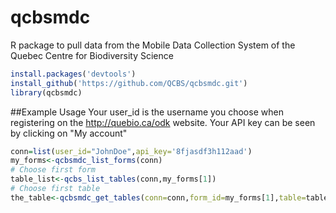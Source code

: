 # qcbsmdc
R package to pull data from the Mobile Data Collection System of the Quebec Centre for Biodiversity Science

```r
install.packages('devtools')
install_github('https://github.com/QCBS/qcbsmdc.git')
library(qcbsmdc)
```

##Example Usage
Your user_id is the username you choose when registering on the http://quebio.ca/odk website. Your API key can be seen by clicking on "My account"
```r
conn=list(user_id="JohnDoe",api_key='8fjasdf3h112aad') 
my_forms<-qcbsmdc_list_forms(conn)
# Choose first form
table_list<-qcbs_list_tables(conn,my_forms[1])
# Choose first table
the_table<-qcbsmdc_get_tables(conn=conn,form_id=my_forms[1],table=table_list[1])
```
